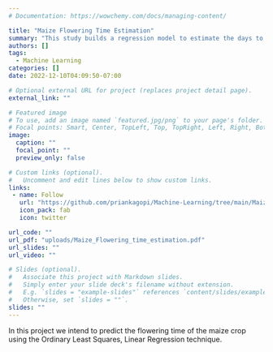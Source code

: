 ```yaml
---
# Documentation: https://wowchemy.com/docs/managing-content/

title: "Maize Flowering Time Estimation"
summary: "This study builds a regression model to estimate the days to anthesis male flowering time."
authors: []
tags: 
  - Machine Learning
categories: []
date: 2022-12-10T04:09:50-07:00

# Optional external URL for project (replaces project detail page).
external_link: ""

# Featured image
# To use, add an image named `featured.jpg/png` to your page's folder.
# Focal points: Smart, Center, TopLeft, Top, TopRight, Left, Right, BottomLeft, Bottom, BottomRight.
image:
  caption: ""
  focal_point: ""
  preview_only: false

# Custom links (optional).
#   Uncomment and edit lines below to show custom links.
links:
 - name: Follow
   url: "https://github.com/priankagopi/Machine-Learning/tree/main/Maize%20Flowering%20Time%20Estimation%3A%20Regression%20Analysis"
   icon_pack: fab
   icon: twitter

url_code: ""
url_pdf: "uploads/Maize_Flowering_time_estimation.pdf"
url_slides: ""
url_video: ""

# Slides (optional).
#   Associate this project with Markdown slides.
#   Simply enter your slide deck's filename without extension.
#   E.g. `slides = "example-slides"` references `content/slides/example-slides.md`.
#   Otherwise, set `slides = ""`.
slides: ""
---
```


In this project we intend to predict the flowering time of the maize crop using the Ordinary Least Squares, Linear Regression technique.
